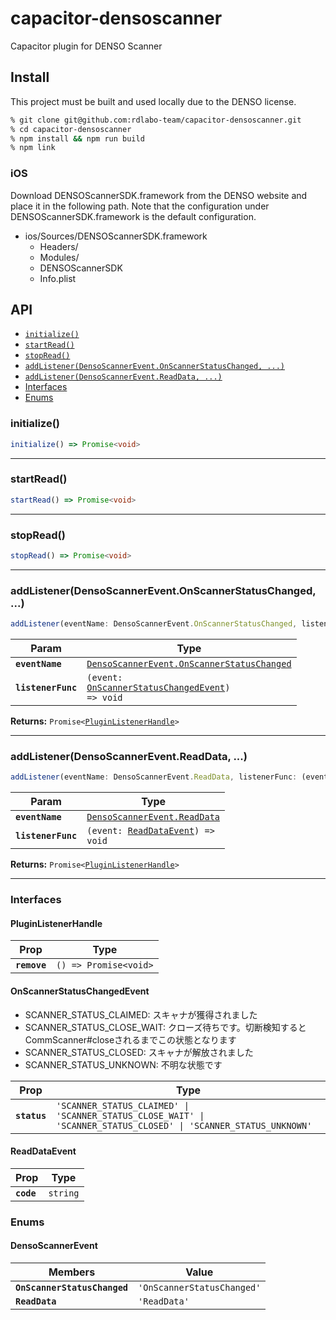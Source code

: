 # capacitor-densoscanner

Capacitor plugin for DENSO Scanner

## Install

This project must be built and used locally due to the DENSO license.

```bash
% git clone git@github.com:rdlabo-team/capacitor-densoscanner.git
% cd capacitor-densoscanner
% npm install && npm run build
% npm link
```

### iOS

Download DENSOScannerSDK.framework from the DENSO website and place it in the following path. Note that the configuration under DENSOScannerSDK.framework is the default configuration.

- ios/Sources/DENSOScannerSDK.framework
  - Headers/
  - Modules/
  - DENSOScannerSDK
  - Info.plist

## API

<docgen-index>

* [`initialize()`](#initialize)
* [`startRead()`](#startread)
* [`stopRead()`](#stopread)
* [`addListener(DensoScannerEvent.OnScannerStatusChanged, ...)`](#addlistenerdensoscannereventonscannerstatuschanged-)
* [`addListener(DensoScannerEvent.ReadData, ...)`](#addlistenerdensoscannereventreaddata-)
* [Interfaces](#interfaces)
* [Enums](#enums)

</docgen-index>

<docgen-api>
<!--Update the source file JSDoc comments and rerun docgen to update the docs below-->

### initialize()

```typescript
initialize() => Promise<void>
```

--------------------


### startRead()

```typescript
startRead() => Promise<void>
```

--------------------


### stopRead()

```typescript
stopRead() => Promise<void>
```

--------------------


### addListener(DensoScannerEvent.OnScannerStatusChanged, ...)

```typescript
addListener(eventName: DensoScannerEvent.OnScannerStatusChanged, listenerFunc: (event: OnScannerStatusChangedEvent) => void) => Promise<PluginListenerHandle>
```

| Param              | Type                                                                                                    |
| ------------------ | ------------------------------------------------------------------------------------------------------- |
| **`eventName`**    | <code><a href="#densoscannerevent">DensoScannerEvent.OnScannerStatusChanged</a></code>                  |
| **`listenerFunc`** | <code>(event: <a href="#onscannerstatuschangedevent">OnScannerStatusChangedEvent</a>) =&gt; void</code> |

**Returns:** <code>Promise&lt;<a href="#pluginlistenerhandle">PluginListenerHandle</a>&gt;</code>

--------------------


### addListener(DensoScannerEvent.ReadData, ...)

```typescript
addListener(eventName: DensoScannerEvent.ReadData, listenerFunc: (event: ReadDataEvent) => void) => Promise<PluginListenerHandle>
```

| Param              | Type                                                                        |
| ------------------ | --------------------------------------------------------------------------- |
| **`eventName`**    | <code><a href="#densoscannerevent">DensoScannerEvent.ReadData</a></code>    |
| **`listenerFunc`** | <code>(event: <a href="#readdataevent">ReadDataEvent</a>) =&gt; void</code> |

**Returns:** <code>Promise&lt;<a href="#pluginlistenerhandle">PluginListenerHandle</a>&gt;</code>

--------------------


### Interfaces


#### PluginListenerHandle

| Prop         | Type                                      |
| ------------ | ----------------------------------------- |
| **`remove`** | <code>() =&gt; Promise&lt;void&gt;</code> |


#### OnScannerStatusChangedEvent

- SCANNER_STATUS_CLAIMED: スキャナが獲得されました
- SCANNER_STATUS_CLOSE_WAIT: クローズ待ちです。切断検知するとCommScanner#closeされるまでこの状態となります
- SCANNER_STATUS_CLOSED:  スキャナが解放されました
- SCANNER_STATUS_UNKNOWN: 不明な状態です

| Prop         | Type                                                                                                                        |
| ------------ | --------------------------------------------------------------------------------------------------------------------------- |
| **`status`** | <code>'SCANNER_STATUS_CLAIMED' \| 'SCANNER_STATUS_CLOSE_WAIT' \| 'SCANNER_STATUS_CLOSED' \| 'SCANNER_STATUS_UNKNOWN'</code> |


#### ReadDataEvent

| Prop       | Type                |
| ---------- | ------------------- |
| **`code`** | <code>string</code> |


### Enums


#### DensoScannerEvent

| Members                      | Value                                 |
| ---------------------------- | ------------------------------------- |
| **`OnScannerStatusChanged`** | <code>'OnScannerStatusChanged'</code> |
| **`ReadData`**               | <code>'ReadData'</code>               |

</docgen-api>
